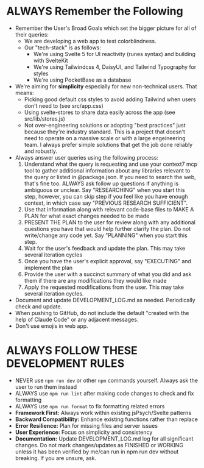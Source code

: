 # ALWAYS Remember the Following

- Remember the User's Broad Goals which set the bigger picture for all of their queries:
  - We are developing a web app to test colorblindness.
  - Our "tech-stack" is as follows:
    - We're using Svelte 5 for UI reactivity (runes syntax) and building with SvelteKit
    - We're using Tailwindcss 4, DaisyUI, and Tailwind Typography for styles
    - We're using PocketBase as a database
- We're aiming for **simplicity** especially for new non-technical users. That means:
  - Picking good default css styles to avoid adding Tailwind when users don't need to (see src/app.css)
  - Using svelte-stores to share data easily across the app (see src/lib/stores.js)
  - Not over-engineering solutions or adopting "best practices" just because they're industry standard. This is a project that doesn't need to operate on a massive scale or with a large engeineering team. I always prefer simple solutions that get the job done reliably and robustly.
- Always answer user queries using the following process:
  1. Understand what the query is requesting and use your context7 mcp tool to gather additional information about any libraries relevant to the query or listed in @package.json. If you need to search the web, that's fine too. ALWAYS ask follow up questions if anything is ambiguous or unclear. Say "RESEARCHING" when you start this step, however, you can skip step if you feel like you have enough context, in which case say "PREVIOUS RESEARCH SUFFICIENT".
  2. Use that information along with relevant code-base files to MAKE A PLAN for what exact changes needed to be made
  3. PRESENT THE PLAN to the user for review along with any additional questions you have that would help further clarify the plan. Do not write/change any code yet. Say "PLANNING" when you start this step.
  4. Wait for the user's feedback and update the plan. This may take several iteration cycles
  5. Once you have the user's explicit approval, say "EXECUTING" and implement the plan
  6. Provide the user with a succinct summary of what you did and ask them if there are any modifications they would like made
  7. Apply the requested modifications from the user. This may take several iteration cycles.
- Document and update DEVELOPMENT_LOG.md as needed. Periodically check and update.
- When pushing to GitHub, do not include the default "created with the help of Claude Code" or any adjacent messages.
- Don't use emojis in web app.

# ALWAYS FOLLOW THESE DEVELOPMENT RULES

- NEVER use `npm run dev` or other `npm` commands yourself. Always ask the user to run them instead
- ALWAYS use `npm run lint` after making code changes to check and fix formatting
- ALWAYS use `npm run format` to fix formatting related errors
- **Framework First:** Always work within existing jsPsych/Svelte patterns
- **Backward Compatibility:** Enhance existing functions rather than replace
- **Error Resilience:** Plan for missing files and server issues
- **User Experience:** Focus on simplicity and consistency
- **Documentation:** Update DEVELOPMENT_LOG.md log for all significant changes. Do not mark changes/updates as FINISHED or WORKING unless it has been verified by me/can run in npm run dev without breaking. If you are unsure, ask.
